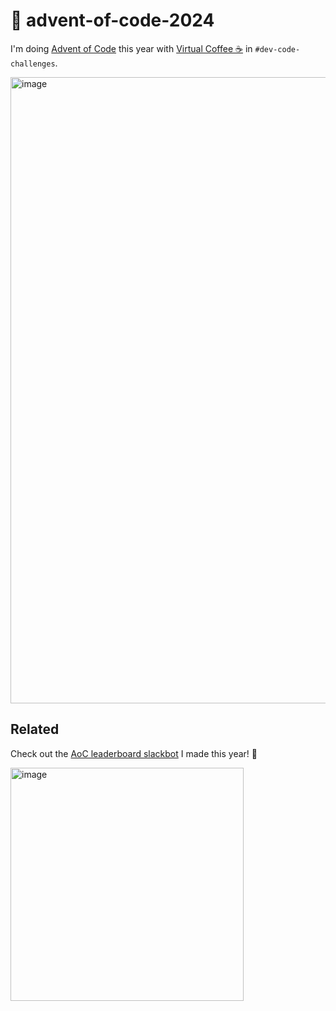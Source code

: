 # 🎄 advent-of-code-2024

I'm doing [Advent of Code](https://adventofcode.com) this year with [Virtual Coffee ☕️](https://virtualcoffee.io) in `#dev-code-challenges`.

<img width="1002" alt="image" src="https://github.com/user-attachments/assets/206a920e-9840-4ec3-bcf8-d3abc2092a20" />

## Related

Check out the [AoC leaderboard slackbot](https://github.com/ebanner/advent-of-code-leaderboard) I made this year! 🥳

<img width="373" alt="image" src="https://github.com/user-attachments/assets/5a3de44f-a3f7-49fa-9915-f5cfb2280810">
